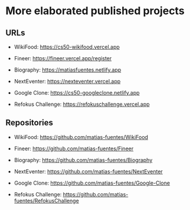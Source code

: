 # More elaborated published projects

## URLs

-   WikiFood: https://cs50-wikifood.vercel.app

-   Fineer: https://fineer.vercel.app/register

-   Biography: https://matiasfuentes.netlify.app

-   NextEventer: https://nexteventer.vercel.app

-   Google Clone: https://cs50-googleclone.netlify.app

-   Refokus Challenge: https://refokuschallenge.vercel.app

## Repositories

-   WikiFood: https://github.com/matias-fuentes/WikiFood

-   Fineer: https://github.com/matias-fuentes/Fineer

-   Biography: https://github.com/matias-fuentes/Biography

-   NextEventer: https://github.com/matias-fuentes/NextEventer

-   Google Clone: https://github.com/matias-fuentes/Google-Clone

-   Refokus Challenge: https://github.com/matias-fuentes/RefokusChallenge
